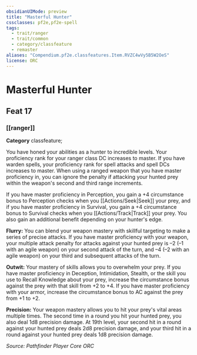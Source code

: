 ```yaml
---
obsidianUIMode: preview
title: "Masterful Hunter"
cssclasses: pf2e,pf2e-spell
tags:
  - trait/ranger
  - trait/common
  - category/classfeature
  - remaster
aliases: "Compendium.pf2e.classfeatures.Item.RVZC4wVy5B5W2OeS"
license: ORC
---
```

# Masterful Hunter
## Feat 17
### [[ranger]]

**Category** classfeature; 




You have honed your abilities as a hunter to incredible levels. Your proficiency rank for your ranger class DC increases to master. If you have warden spells, your proficiency rank for spell attacks and spell DCs increases to master. When using a ranged weapon that you have master proficiency in, you can ignore the penalty if attacking your hunted prey within the weapon's second and third range increments.

If you have master proficiency in Perception, you gain a +4 circumstance bonus to Perception checks when you [[Actions/Seek|Seek]] your prey, and if you have master proficiency in Survival, you gain a +4 circumstance bonus to Survival checks when you [[Actions/Track|Track]] your prey. You also gain an additional benefit depending on your hunter's edge.

**Flurry:** You can blend your weapon mastery with skillful targeting to make a series of precise attacks. If you have master proficiency with your weapon, your multiple attack penalty for attacks against your hunted prey is –2 (–1 with an agile weapon) on your second attack of the turn, and –4 (–2 with an agile weapon) on your third and subsequent attacks of the turn.

**Outwit:** Your mastery of skills allows you to overwhelm your prey. If you have master proficiency in Deception, Intimidation, Stealth, or the skill you use to Recall Knowledge about your prey, increase the circumstance bonus against the prey with that skill from +2 to +4. If you have master proficiency with your armor, increase the circumstance bonus to AC against the prey from +1 to +2.

**Precision:** Your weapon mastery allows you to hit your prey's vital areas multiple times. The second time in a round you hit your hunted prey, you also deal 1d8 precision damage. At 19th level, your second hit in a round against your hunted prey deals 2d8 precision damage, and your third hit in a round against your hunted prey deals 1d8 precision damage.

*Source: Pathfinder Player Core*
*ORC*